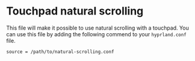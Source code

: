 # Touchpad natural scrolling
This file will make it possible to use natural scrolling with a touchpad. You can use this file by adding the following commend to your `hyprland.conf` file.
```
source = /path/to/natural-scrolling.conf
```